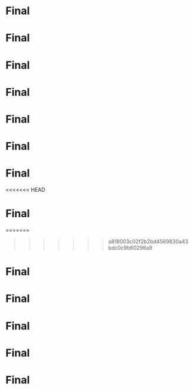 # Final
# Final
# Final
# Final
# Final
# Final
# Final
<<<<<<< HEAD
# Final
=======
>>>>>>> a818003c02f2b2bd4569830a43bdc0c9b60298a9
# Final
# Final
# Final
# Final
# Final
